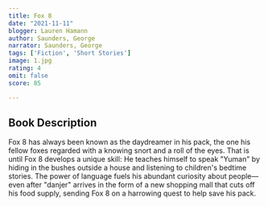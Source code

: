 ```yaml
---
title: Fox 8
date: "2021-11-11"
blogger: Lauren Hamann
author: Saunders, George
narrator: Saunders, George
tags: ['Fiction', 'Short Stories']
image: 1.jpg
rating: 4
omit: false
score: 85

---
```




## Book Description

Fox 8 has always been known as the daydreamer in his pack, the one his fellow foxes regarded with a knowing snort and a roll of the eyes. That is until Fox 8 develops a unique skill: He teaches himself to speak "Yuman" by hiding in the bushes outside a house and listening to children's bedtime stories. The power of language fuels his abundant curiosity about people—even after "danjer" arrives in the form of a new shopping mall that cuts off his food supply, sending Fox 8 on a harrowing quest to help save his pack.